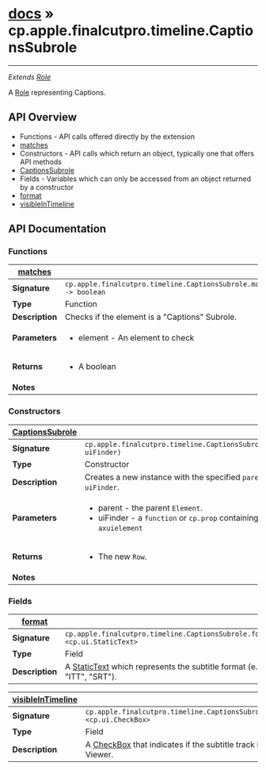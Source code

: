 # [docs](index.md) » cp.apple.finalcutpro.timeline.CaptionsSubrole
---

 *Extends [Role](cp.apple.finalcutpro.timeline.Role.md)*

A [Role](cp.apple.finalcutpro.timeline.Role.md) representing Captions.

## API Overview
* Functions - API calls offered directly by the extension
 * [matches](#matches)
* Constructors - API calls which return an object, typically one that offers API methods
 * [CaptionsSubrole](#CaptionsSubrole)
* Fields - Variables which can only be accessed from an object returned by a constructor
 * [format](#format)
 * [visibleInTimeline](#visibleInTimeline)

## API Documentation

### Functions

| [matches](#matches)         |                                                                                     |
| --------------------------------------------|-------------------------------------------------------------------------------------|
| **Signature**                               | `cp.apple.finalcutpro.timeline.CaptionsSubrole.matches(element) -> boolean`                                                                    |
| **Type**                                    | Function                                                                     |
| **Description**                             | Checks if the element is a "Captions" Subrole.                                                                     |
| **Parameters**                              | <ul><li>element - An element to check</li></ul> |
| **Returns**                                 | <ul><li>A boolean</li></ul>          |
| **Notes**                                   | <ul></ul>                |

### Constructors

| [CaptionsSubrole](#CaptionsSubrole)         |                                                                                     |
| --------------------------------------------|-------------------------------------------------------------------------------------|
| **Signature**                               | `cp.apple.finalcutpro.timeline.CaptionsSubrole(parent, uiFinder)`                                                                    |
| **Type**                                    | Constructor                                                                     |
| **Description**                             | Creates a new instance with the specified `parent` and `uiFinder`.                                                                     |
| **Parameters**                              | <ul><li>parent - the parent `Element`.</li><li>uiFinder - a `function` or `cp.prop` containing the `axuielement`</li></ul> |
| **Returns**                                 | <ul><li>The new `Row`.</li></ul>          |
| **Notes**                                   | <ul></ul>                |

### Fields

| [format](#format)         |                                                                                     |
| --------------------------------------------|-------------------------------------------------------------------------------------|
| **Signature**                               | `cp.apple.finalcutpro.timeline.CaptionsSubrole.format <cp.ui.StaticText>`                                                                    |
| **Type**                                    | Field                                                                     |
| **Description**                             | A [StaticText](cp.ui.StaticText.md) which represents the subtitle format (e.g. "ITT", "SRT").                                                                     |

| [visibleInTimeline](#visibleInTimeline)         |                                                                                     |
| --------------------------------------------|-------------------------------------------------------------------------------------|
| **Signature**                               | `cp.apple.finalcutpro.timeline.CaptionsSubrole.visibleInTimeline <cp.ui.CheckBox>`                                                                    |
| **Type**                                    | Field                                                                     |
| **Description**                             | A [CheckBox](cp.ui.CheckBox.md) that indicates if the subtitle track is visible in the Viewer.                                                                     |

